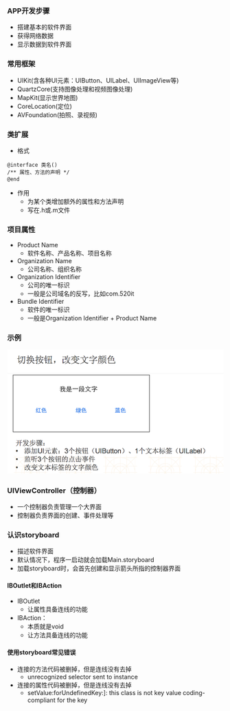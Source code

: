 ### APP开发步骤
- 搭建基本的软件界面
- 获得网络数据
- 显示数据到软件界面

### 常用框架
- UIKit(含各种UI元素：UIButton、UILabel、UIImageView等)
- QuartzCore(支持图像处理和视频图像处理)
- MapKit(显示世界地图)
- CoreLocation(定位)
- AVFoundation(拍照、录视频)

### 类扩展
- 格式
```objc
@interface 类名()
/** 属性、方法的声明 */
@end
```
- 作用
    - 为某个类增加额外的属性和方法声明
    - 写在.h或.m文件

### 项目属性
- Product Name
    - 软件名称、产品名称、项目名称
- Organization Name
    - 公司名称、组织名称
- Organization Identifier
    - 公司的唯一标识
    - 一般是公司域名的反写，比如com.520it
- Bundle Identifier
    - 软件的唯一标识
    - 一般是Organization Identifier + Product Name

### 示例

 ![](image/UI基础001.png)

### UIViewController（控制器）
- 一个控制器负责管理一个大界面
- 控制器负责界面的创建、事件处理等

### 认识storyboard
 - 描述软件界面
 - 默认情况下，程序一启动就会加载Main.storyboard
 - 加载storyboard时，会首先创建和显示箭头所指的控制器界面

#### IBOutlet和IBAction
  - IBOutlet
      - 让属性具备连线的功能
  - IBAction：
      - 本质就是void
      - 让方法具备连线的功能

#### 使用storyboard常见错误
  - 连接的方法代码被删掉，但是连线没有去掉
    - unrecognized selector sent to instance
  - 连接的属性代码被删掉，但是连线没有去掉
    - setValue:forUndefinedKey:]: this class is not key value coding-compliant for the key





